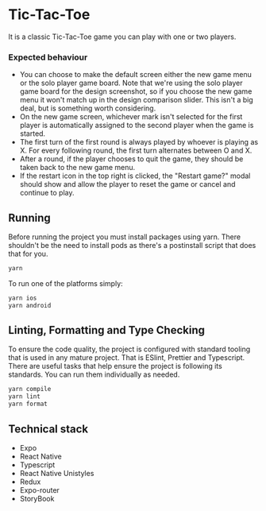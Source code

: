 # Tic-Tac-Toe

It is a classic Tic-Tac-Toe game you can play with one or two players.

### Expected behaviour

- You can choose to make the default screen either the new game menu or the solo player game board. Note that we're using the solo player game board for the design screenshot, so if you choose the new game menu it won't match up in the design comparison slider. This isn't a big deal, but is something worth considering.
- On the new game screen, whichever mark isn't selected for the first player is automatically assigned to the second player when the game is started.
- The first turn of the first round is always played by whoever is playing as X. For every following round, the first turn alternates between O and X.
- After a round, if the player chooses to quit the game, they should be taken back to the new game menu.
- If the restart icon in the top right is clicked, the "Restart game?" modal should show and allow the player to reset the game or cancel and continue to play.

## Running

Before running the project you must install packages using yarn. There shouldn't be the need to install pods as there's a postinstall script that does that for you.

```bash
yarn
```

To run one of the platforms simply:

```bash
yarn ios
yarn android
```

## Linting, Formatting and Type Checking

To ensure the code quality, the project is configured with standard tooling that is used in any mature project. That is ESlint, Prettier and Typescript. There are useful tasks that help ensure the project is following its standards. You can run them individually as needed.

```bash
yarn compile
yarn lint
yarn format
```

## Technical stack

- Expo
- React Native
- Typescript
- React Native Unistyles
- Redux
- Expo-router
- StoryBook
